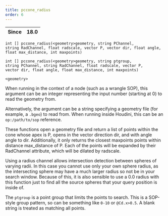 ```yaml
---
title: pccone_radius
order: 6
---
```

| Since | 18.0 |
| --- | --- |

`int [] pccone_radius(<geometry>geometry, string PChannel, string RadChannel, float radscale, vector P, vector dir, float angle, float max_distance, int maxpoints)`

`int [] pccone_radius(<geometry>geometry, string ptgroup, string PChannel, string RadChannel, float radscale, vector P, vector dir, float angle, float max_distance, int maxpoints)`

`<geometry>`

When running in the context of a node (such as a wrangle SOP), this argument can be an integer representing the input number (starting at 0) to read the geometry from.

Alternatively, the argument can be a string specifying a geometry file (for example, a `.bgeo`) to read from. When running inside Houdini, this can be an `op:/path/to/sop` reference.

These functions open a geometry file and return a list of points within the cone whose apex is P, opens in the vector direction dir, and with angle angle to dir. Additionally, it only returns the closest maxpoints points within distance max_distance of P. Each of the points will be expanded by their RadChannel attribute, which will be dilated by radscale.

Using a radius channel allows intersection detection between spheres of varying radii. In this case you cannot use only your own sphere radius, as the intersecting sphere may have a much larger radius so not be in your search window. Because of this, it is also sensible to use a 0.0 radius with this function just to find all the source spheres that your query position is inside of.

The `ptgroup` is a point group that limits the points to search. This is a SOP-style group pattern, so can be something like `0-10` or `@Cd.x>0.5`. A blank string is treated as matching all points.
